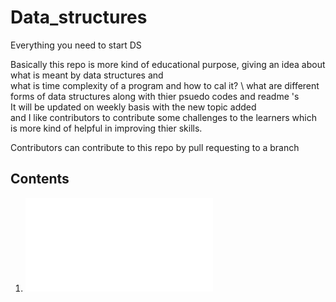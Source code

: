 # Data_structures
Everything you need to start DS

Basically this repo is more kind of educational purpose, giving an idea about what is meant by data structures and \
what is time complexity of a program and how to cal it? \ 
what are different forms of data structures along with thier psuedo codes and readme 's \
It will be updated on weekly basis with the new topic added \
and I like contributors to contribute some challenges to the learners which is more kind of helpful in improving thier skills.

Contributors can contribute to this repo by pull requesting to a branch 

## Contents
  1. ![Intro to DS and time_complexity](DataStructure_and_ComputationalComplexity_Intro.md)
